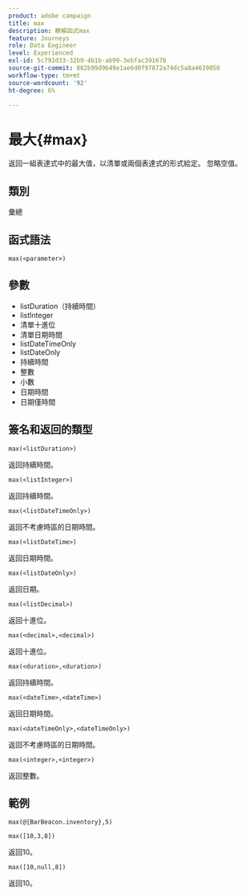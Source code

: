 ```yaml
---
product: adobe campaign
title: max
description: 瞭解函式max
feature: Journeys
role: Data Engineer
level: Experienced
exl-id: 5c792d33-32b9-4b1b-ab99-3ebfac391678
source-git-commit: 882b99d9b49e1ae6d0f97872a74dc5a8a4639050
workflow-type: tm+mt
source-wordcount: '92'
ht-degree: 6%

---
```


# 最大{#max}

返回一組表達式中的最大值，以清單或兩個表達式的形式給定。 忽略空值。

## 類別

彙總

## 函式語法

`max(<parameter>)`

## 參數

* listDuration（持續時間）
* listInteger
* 清單十進位
* 清單日期時間
* listDateTimeOnly
* listDateOnly
* 持續時間
* 整數
* 小數
* 日期時間
* 日期僅時間

## 簽名和返回的類型

`max(<listDuration>)`

返回持續時間。

`max(<listInteger>)`

返回持續時間。

`max(<listDateTimeOnly>)`

返回不考慮時區的日期時間。

`max(<listDateTime>)`

返回日期時間。

`max(<listDateOnly>)`

返回日期。

`max(<listDecimal>)`

返回十進位。

`max(<decimal>,<decimal>)`

返回十進位。

`max(<duration>,<duration>)`

返回持續時間。

`max(<dateTime>,<dateTime>)`

返回日期時間。

`max(<dateTimeOnly>,<dateTimeOnly>)`

返回不考慮時區的日期時間。

`max(<integer>,<integer>)`

返回整數。

## 範例

`max(@{BarBeacon.inventory},5)`

`max([10,3,8])`

返回10。

`max([10,null,8])`

返回10。
